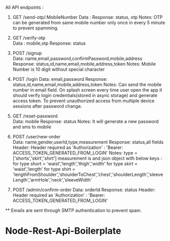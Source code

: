 All API endpoints :

1. GET 	/send-otp/:MobileNumber	
	Data : 
	Response:  status, otp
	Notes: OTP can be generated from same mobile number only once in every 5 minute to prevent spamming.
	

2. GET  /verify-otp				
	Data : mobile,otp
	Response:  status


3. POST  /signup					
	Data: name,email,password,confirmPassword,mobile,address										
	Response: status,id,name,email,mobile,address,token
	Notes: Mobile Number is 10 digit without special character
 

4. POST  /login	
	Data: email,password
	Response: status,id,name,email,mobile,address,token
	Notes: Can send the mobile number in email field. On splash screen every time user open the app it should verify login credentials(stored in async storage) and generate access token. To prevent unauthorized access from multiple device sessions after password change.


5. GET  /reset-password			
	Data: mobile
	Response: status
	Notes: It will generate a new password and sms to mobile 
 

6. POST  /user/new-order			
	Data: name,gender,userId,type,measurement
	Response: status,all fields
	Header: Header required as  'Authorization' : 'Bearer: ACCESS_TOKEN_GENERATED_FROM_LOGIN'
	Notes: type = ['shorts','skirt','shirt']
			measurement is and json object with below keys :
			for type short = 'waist','length','thigh','width'
			for type skirt = 'waist','length'
			for type shirt = 'lengthFromShoulder','shoulderToChest','chest','shoulderLength','sleeveLength','armHole','neck','sleeveWidth'


7. POST  /admin/confirm-order
	Data: orderId
	Response: status
	Header: Header required as  'Authorization' : 'Bearer: ACCESS_TOKEN_GENERATED_FROM_LOGIN'


** Emails are sent through SMTP authentication to prevent spam.
# Node-Rest-Api-Boilerplate
